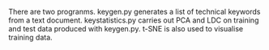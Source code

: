 There are two progranms.
keygen.py generates a list of technical keywords from a text document.
keystatistics.py carries out PCA and LDC on training and test data produced with keygen.py. t-SNE is also used to visualise training data.
